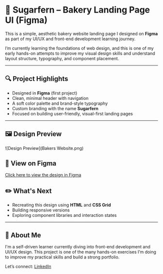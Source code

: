 # 🍞 Sugarfern – Bakery Landing Page UI (Figma)

This is a simple, aesthetic bakery website landing page I designed on **Figma** as part of my UI/UX and front-end development learning journey.

I’m currently learning the foundations of web design, and this is one of my early hands-on attempts to improve my visual design skills and understand layout structure, typography, and component placement.

---

## 🔍 Project Highlights

- Designed in **Figma** (first project)
- Clean, minimal header with navigation
- A soft color palette and brand-style typography
- Custom branding with the name **Sugarfern**
- Focused on building user-friendly, visual-first landing pages

---

## 🖼️ Design Preview

![Design Preview](Bakers Website.png)



## 🔗 View on Figma

[Click here to view the design in Figma](https://www.figma.com/design/DfFbRj1qeS2XbybsSF7nOM/Bakers-Website?node-id=0-1&t=xNh9fGsrUvr6AKsj-1)



## ✏️ What's Next

- Recreating this design using **HTML** and **CSS Grid**
- Building responsive versions
- Exploring component libraries and interaction states

---

## 📌 About Me

I'm a self-driven learner currently diving into front-end development and UI/UX design. This project is one of the many hands-on exercises I’m doing to improve my practical skills and build a strong portfolio.

Let’s connect: [LinkedIn](www.linkedin.com/in/rishika-singh-66003227a)

